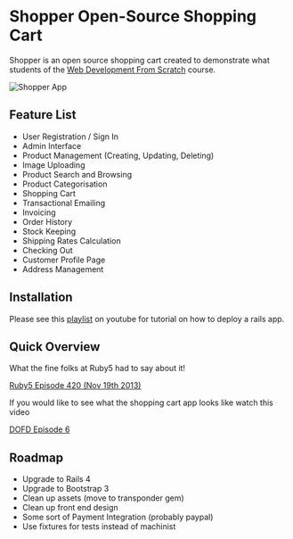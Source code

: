 # Shopper Open-Source Shopping Cart

Shopper is an open source shopping cart created to demonstrate what students of the [Web Development From Scratch](https://www.codemy.net/courses/web-development-from-scratch) course.

![Shopper App](https://codemy-production.s3.amazonaws.com/uploads/post/28/icon/product-index-page.png "Product Index Page")

## Feature List

+ User Registration / Sign In
+ Admin Interface
+ Product Management (Creating, Updating, Deleting)
+ Image Uploading
+ Product Search and Browsing
+ Product Categorisation
+ Shopping Cart
+ Transactional Emailing
+ Invoicing
+ Order History
+ Stock Keeping
+ Shipping Rates Calculation
+ Checking Out
+ Customer Profile Page
+ Address Management

## Installation

Please see this [playlist](http://www.youtube.com/playlist?list=PLjQo0sojbbxUav7I746f0lT4apGX8-iON) on youtube for tutorial on how to deploy a rails app.

## Quick Overview

What the fine folks at Ruby5 had to say about it!

[Ruby5 Episode 420 (Nov 19th 2013)](http://ruby5.envylabs.com/episodes/456-episode-420-november-19th-2013)

If you would like to see what the shopping cart app looks like watch this video

[DOFD Episode 6](http://www.youtube.com/watch?v=hhPunp5m5v8&list=PLjQo0sojbbxUav7I746f0lT4apGX8-iON&index=6)

## Roadmap

+ Upgrade to Rails 4
+ Upgrade to Bootstrap 3
+ Clean up assets (move to transponder gem)
+ Clean up front end design
+ Some sort of Payment Integration (probably paypal)
+ Use fixtures for tests instead of machinist